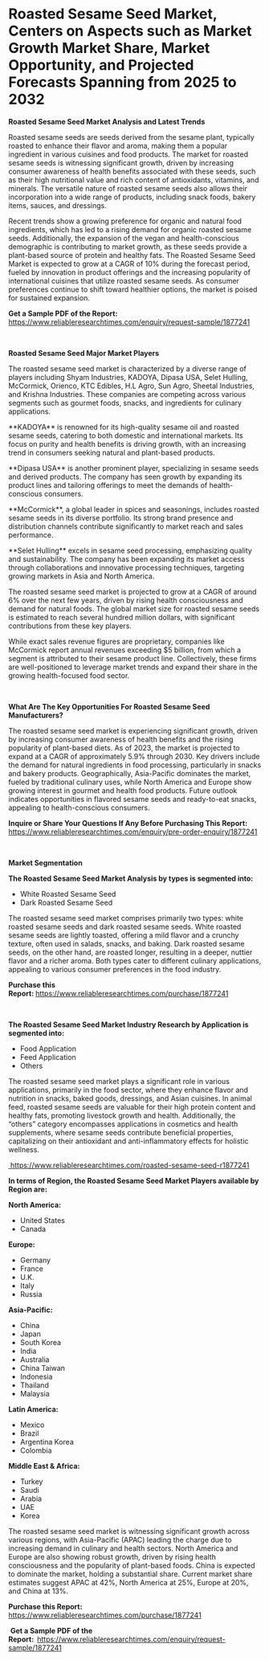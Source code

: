 <p><h1>Roasted Sesame Seed Market, Centers on Aspects such as Market Growth Market Share, Market Opportunity, and Projected Forecasts Spanning from 2025 to 2032</h1></p><p><strong>Roasted Sesame Seed Market Analysis and Latest Trends</strong></p>
<p><p>Roasted sesame seeds are seeds derived from the sesame plant, typically roasted to enhance their flavor and aroma, making them a popular ingredient in various cuisines and food products. The market for roasted sesame seeds is witnessing significant growth, driven by increasing consumer awareness of health benefits associated with these seeds, such as their high nutritional value and rich content of antioxidants, vitamins, and minerals. The versatile nature of roasted sesame seeds also allows their incorporation into a wide range of products, including snack foods, bakery items, sauces, and dressings.</p><p>Recent trends show a growing preference for organic and natural food ingredients, which has led to a rising demand for organic roasted sesame seeds. Additionally, the expansion of the vegan and health-conscious demographic is contributing to market growth, as these seeds provide a plant-based source of protein and healthy fats. The Roasted Sesame Seed Market is expected to grow at a CAGR of 10% during the forecast period, fueled by innovation in product offerings and the increasing popularity of international cuisines that utilize roasted sesame seeds. As consumer preferences continue to shift toward healthier options, the market is poised for sustained expansion.</p></p>
<p><strong>Get a Sample PDF of the Report:&nbsp;</strong> <a href="https://www.reliableresearchtimes.com/enquiry/request-sample/1877241?utm_campaign=2207&utm_medium=2&utm_source=Github&utm_content=ia&utm_term=16042025&utm_id=roasted-sesame-seed">https://www.reliableresearchtimes.com/enquiry/request-sample/1877241</a></p>
<p>&nbsp;</p>
<p><strong>Roasted Sesame Seed Major Market Players</strong></p>
<p><p>The roasted sesame seed market is characterized by a diverse range of players including Shyam Industries, KADOYA, Dipasa USA, Selet Hulling, McCormick, Orienco, KTC Edibles, H.L Agro, Sun Agro, Sheetal Industries, and Krishna Industries. These companies are competing across various segments such as gourmet foods, snacks, and ingredients for culinary applications.</p><p>**KADOYA** is renowned for its high-quality sesame oil and roasted sesame seeds, catering to both domestic and international markets. Its focus on purity and health benefits is driving growth, with an increasing trend in consumers seeking natural and plant-based products.</p><p>**Dipasa USA** is another prominent player, specializing in sesame seeds and derived products. The company has seen growth by expanding its product lines and tailoring offerings to meet the demands of health-conscious consumers. </p><p>**McCormick**, a global leader in spices and seasonings, includes roasted sesame seeds in its diverse portfolio. Its strong brand presence and distribution channels contribute significantly to market reach and sales performance.</p><p>**Selet Hulling** excels in sesame seed processing, emphasizing quality and sustainability. The company has been expanding its market access through collaborations and innovative processing techniques, targeting growing markets in Asia and North America.</p><p>The roasted sesame seed market is projected to grow at a CAGR of around 6% over the next few years, driven by rising health consciousness and demand for natural foods. The global market size for roasted sesame seeds is estimated to reach several hundred million dollars, with significant contributions from these key players.</p><p>While exact sales revenue figures are proprietary, companies like McCormick report annual revenues exceeding $5 billion, from which a segment is attributed to their sesame product line. Collectively, these firms are well-positioned to leverage market trends and expand their share in the growing health-focused food sector.</p></p>
<p>&nbsp;</p>
<p><strong>What Are The Key Opportunities For Roasted Sesame Seed Manufacturers?</strong></p>
<p><p>The roasted sesame seed market is experiencing significant growth, driven by increasing consumer awareness of health benefits and the rising popularity of plant-based diets. As of 2023, the market is projected to expand at a CAGR of approximately 5.9% through 2030. Key drivers include the demand for natural ingredients in food processing, particularly in snacks and bakery products. Geographically, Asia-Pacific dominates the market, fueled by traditional culinary uses, while North America and Europe show growing interest in gourmet and health food products. Future outlook indicates opportunities in flavored sesame seeds and ready-to-eat snacks, appealing to health-conscious consumers.</p></p>
<p><strong>Inquire or Share Your Questions If Any Before Purchasing This Report:</strong> <a href="https://www.reliableresearchtimes.com/enquiry/pre-order-enquiry/1877241?utm_campaign=2207&utm_medium=2&utm_source=Github&utm_content=ia&utm_term=16042025&utm_id=roasted-sesame-seed">https://www.reliableresearchtimes.com/enquiry/pre-order-enquiry/1877241</a></p>
<p>&nbsp;</p>
<p><strong>Market Segmentation</strong></p>
<p><strong>The Roasted Sesame Seed Market Analysis by types is segmented into:</strong></p>
<p><ul><li>White Roasted Sesame Seed</li><li>Dark Roasted Sesame Seed</li></ul></p>
<p><p>The roasted sesame seed market comprises primarily two types: white roasted sesame seeds and dark roasted sesame seeds. White roasted sesame seeds are lightly toasted, offering a mild flavor and a crunchy texture, often used in salads, snacks, and baking. Dark roasted sesame seeds, on the other hand, are roasted longer, resulting in a deeper, nuttier flavor and a richer aroma. Both types cater to different culinary applications, appealing to various consumer preferences in the food industry.</p></p>
<p><strong>Purchase this Report:&nbsp;</strong><a href="https://www.reliableresearchtimes.com/purchase/1877241?utm_campaign=2207&utm_medium=2&utm_source=Github&utm_content=ia&utm_term=16042025&utm_id=roasted-sesame-seed">https://www.reliableresearchtimes.com/purchase/1877241</a></p>
<p>&nbsp;</p>
<p><strong>The Roasted Sesame Seed Market Industry Research by Application is segmented into:</strong></p>
<p><ul><li>Food Application</li><li>Feed Application</li><li>Others</li></ul></p>
<p><p>The roasted sesame seed market plays a significant role in various applications, primarily in the food sector, where they enhance flavor and nutrition in snacks, baked goods, dressings, and Asian cuisines. In animal feed, roasted sesame seeds are valuable for their high protein content and healthy fats, promoting livestock growth and health. Additionally, the “others” category encompasses applications in cosmetics and health supplements, where sesame seeds contribute beneficial properties, capitalizing on their antioxidant and anti-inflammatory effects for holistic wellness.</p></p>
<p><a href="https://www.reliableresearchtimes.com/roasted-sesame-seed-r1877241?utm_campaign=2207&utm_medium=2&utm_source=Github&utm_content=ia&utm_term=16042025&utm_id=roasted-sesame-seed">&nbsp;https://www.reliableresearchtimes.com/roasted-sesame-seed-r1877241</a></p>
<p><strong>In terms of Region, the Roasted Sesame Seed Market Players available by Region are:</strong></p>
<p>
    <p> <strong> North America: </strong>
        <ul>
            <li>United States</li>
            <li>Canada</li>
        </ul>
        </p> 
    <p> <strong> Europe: </strong>
        <ul>
            <li>Germany</li>
            <li>France</li>
            <li>U.K.</li>
            <li>Italy</li>
            <li>Russia</li>
        </ul>
        </p> 
    <p> <strong> Asia-Pacific: </strong>
        <ul>
            <li>China</li>
            <li>Japan</li>
            <li>South Korea</li>
            <li>India</li>
            <li>Australia</li>
            <li>China Taiwan</li>
            <li>Indonesia</li>
            <li>Thailand</li>
            <li>Malaysia</li>
        </ul>
        </p> 
    <p> <strong> Latin America: </strong>
        <ul>
            <li>Mexico</li>
            <li>Brazil</li>
            <li>Argentina Korea</li>
            <li>Colombia</li>
        </ul>
        </p> 
    <p> <strong> Middle East & Africa: </strong>
        <ul>
            <li>Turkey</li>
            <li>Saudi</li>
            <li>Arabia</li>
            <li>UAE</li>
            <li>Korea</li>
        </ul>
    </p>
    </p>
<p><p>The roasted sesame seed market is witnessing significant growth across various regions, with Asia-Pacific (APAC) leading the charge due to increasing demand in culinary and health sectors. North America and Europe are also showing robust growth, driven by rising health consciousness and the popularity of plant-based foods. China is expected to dominate the market, holding a substantial share. Current market share estimates suggest APAC at 42%, North America at 25%, Europe at 20%, and China at 13%.</p></p>
<p><strong>Purchase this Report: </strong><a href="https://www.reliableresearchtimes.com/purchase/1877241?utm_campaign=2207&utm_medium=2&utm_source=Github&utm_content=ia&utm_term=16042025&utm_id=roasted-sesame-seed">https://www.reliableresearchtimes.com/purchase/1877241</a></p>
<p>&nbsp;<strong>Get a Sample PDF of the Report:&nbsp;&nbsp;</strong><a href="https://www.reliableresearchtimes.com/enquiry/request-sample/1877241?utm_campaign=2207&utm_medium=2&utm_source=Github&utm_content=ia&utm_term=16042025&utm_id=roasted-sesame-seed">https://www.reliableresearchtimes.com/enquiry/request-sample/1877241</a></p>
<p><strong></strong></p>
<p><p></p><p></p><p></p></p>
